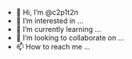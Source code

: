 - 👋 Hi, I’m @c2p1t2n
- 👀 I’m interested in ...
- 🌱 I’m currently learning ...
- 💞️ I’m looking to collaborate on ...
- 📫 How to reach me ...

<!---
c2p1t2n/c2p1t2n is a ✨ special ✨ repository because its `README.md` (this file) appears on your GitHub profile.
You can click the Preview link to take a look at your changes.
--->
